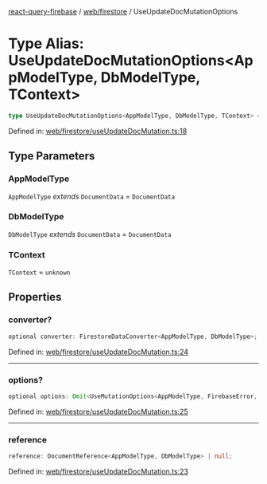 [react-query-firebase](../../../modules.md) / [web/firestore](../index.md) / UseUpdateDocMutationOptions

# Type Alias: UseUpdateDocMutationOptions\<AppModelType, DbModelType, TContext\>

```ts
type UseUpdateDocMutationOptions<AppModelType, DbModelType, TContext> = object;
```

Defined in: [web/firestore/useUpdateDocMutation.ts:18](https://github.com/vpishuk/react-query-firebase/blob/43c0734068a570cd646254bb366ccd8007f7dfed/web/firestore/useUpdateDocMutation.ts#L18)

## Type Parameters

### AppModelType

`AppModelType` *extends* `DocumentData` = `DocumentData`

### DbModelType

`DbModelType` *extends* `DocumentData` = `DocumentData`

### TContext

`TContext` = `unknown`

## Properties

### converter?

```ts
optional converter: FirestoreDataConverter<AppModelType, DbModelType>;
```

Defined in: [web/firestore/useUpdateDocMutation.ts:24](https://github.com/vpishuk/react-query-firebase/blob/43c0734068a570cd646254bb366ccd8007f7dfed/web/firestore/useUpdateDocMutation.ts#L24)

***

### options?

```ts
optional options: Omit<UseMutationOptions<AppModelType, FirebaseError, UseUpdateDocMutationValues<DbModelType>, TContext>, "mutationFn" | "mutationKey">;
```

Defined in: [web/firestore/useUpdateDocMutation.ts:25](https://github.com/vpishuk/react-query-firebase/blob/43c0734068a570cd646254bb366ccd8007f7dfed/web/firestore/useUpdateDocMutation.ts#L25)

***

### reference

```ts
reference: DocumentReference<AppModelType, DbModelType> | null;
```

Defined in: [web/firestore/useUpdateDocMutation.ts:23](https://github.com/vpishuk/react-query-firebase/blob/43c0734068a570cd646254bb366ccd8007f7dfed/web/firestore/useUpdateDocMutation.ts#L23)
